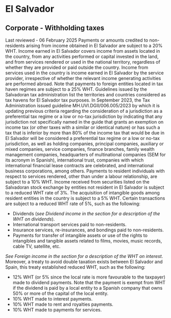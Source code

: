 # El Salvador
## Corporate - Withholding taxes
Last reviewed - 06 February 2025
Payments or amounts credited to non-residents arising from income obtained in El Salvador are subject to a 20% WHT. Income earned in El Salvador covers income from assets located in the country, from any activities performed or capital invested in the land, and from services rendered or used in the national territory, regardless of whether they are provided or paid outside the country. Income from services used in the country is income earned in El Salvador by the service provider, irrespective of whether the relevant income generating activities are performed abroad. Note that payments to foreign entities located in tax haven regimes are subject to a 25% WHT. Guidelines issued by the Salvadoran tax administration list the territories and countries considered as tax havens for El Salvador tax purposes.
In September 2023, the Tax Administration issued guideline MH.UVI.DGII/006.005/2023 by which it is updating previous criteria regarding the consideration of a jurisdiction as a preferential tax regime or a low or no-tax jurisdiction by indicating that any jurisdiction not specifically named in the guide that grants an exemption on income tax (or other taxes with a similar or identical nature) or has such a tax that is inferior by more than 80% of the income tax that would be due in El Salvador will be considered a preferential tax regime or a low or no-tax jurisdiction, as well as holding companies, principal companies, auxiliary or mixed companies, service companies, finance branches, family wealth management companies, headquarters of multinational companies (SEM for its acronym in Spanish), international trust, companies with which international financial lease contracts are celebrated, and international business corporations, among others.
Payments to resident individuals with respect to services rendered, other than under a labour relationship, are subject to a 10% WHT.
Income received from securities listed on the Salvadoran stock exchange by entities not resident in El Salvador is subject to a reduced WHT rate of 3%.
The acquisition of intangible goods among resident entities in the country is subject to a 5% WHT.
Certain transactions are subject to a reduced WHT rate of 5%, such as the following:
  * Dividends (_see Dividend income in the section for a description of the WHT on dividends_).
  * International transport services paid to non-residents.
  * Insurance services, re-insurances, and bondings paid to non-residents.
  * Payments for transfer of intangible assets or use of the rights to intangibles and tangible assets related to films, movies, music records, cable TV, satellite, etc.


_See Foreign income in the section for a description of the WHT on interest_.
Moreover, a treaty to avoid double taxation exists between El Salvador and Spain, this treaty established reduced WHT, such as the following:
  * 12% WHT (or 5% since the local rate is more favourable to the taxpayer) made to dividend payments. Note that the payment is exempt from WHT if the dividend is paid by a local entity to a Spanish company that owns 50% or more of the capital of the local entity.
  * 10% WHT made to interest payments.
  * 10% WHT made to rent and royalties payments.
  * 10% WHT made to payments for services.


